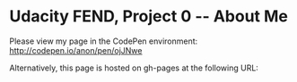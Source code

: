 # Udacity FEND, Project 0 -- About Me

Please view my page in the CodePen environment: http://codepen.io/anon/pen/ojJNwe

Alternatively, this page is hosted on gh-pages at the following URL:

